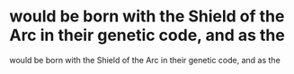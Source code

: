 # would be born with the Shield of the Arc in their genetic code, and as the

would be born with the Shield of the Arc in their genetic code, and as the